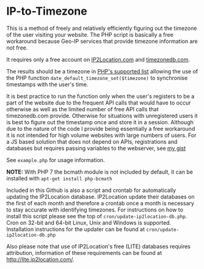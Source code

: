# IP-to-Timezone
This is a method of freely and relatively efficiently figuring out the timezone of the user visiting your website. The PHP script is basically a free workaround because Geo-IP services that provide timezone information are not free.

It requires only a free account on [IP2Location.com](https://www.ip2location.com/) and [timezonedb.com](https://timezonedb.com/).

The results should be a timezone in [PHP's supported list](http://php.net/manual/en/timezones.php) allowing the use of the PHP function `date_default_timezone_set($timezone)` to synchronise timestamps with the user's time.

It is best practice to run the function only when the user's registers to be a part of the website due to the frequent API calls that would have to occur otherwise as well as the limited number of free API calls that timezonedb.com provide. Otherwise for situations with unregistered users it is best to figure out the timestamp once and store it in a session. Although due to the nature of the code I provide being essentially a free workaround it is not intended for high volume websites with large numbers of users.
For a JS based solution that does not depend on APIs, registrations and databases but requires passing variables to the webserver, see [my gist](https://gist.github.com/sebastian-king/32040244877ac2985d8ee60b0091f01f)

See `example.php` for usage information.

**NOTE:** With PHP 7 the bcmath module is not included by default, it can be installed with `apt-get install php-bcmath`

Included in this Github is also a script and crontab for automatically updating the IP2Location database. IP2Location update their databases on the first of each month and therefore a crontab once a month is necessary to stay accurate with identifying timezones. For instructions on how to install this script please see the top of `cron/update-ip2location-db.php`.
Cron on 32-bit and 64-bit Linux, Unix and Windows is supported. Installation instructions for the updater can be found at `cron/update-ip2location-db.php`

Also please note that use of IP2Location's free (LITE) databases requires attribution, information of these requirements can be found at http://lite.ip2location.com/.
